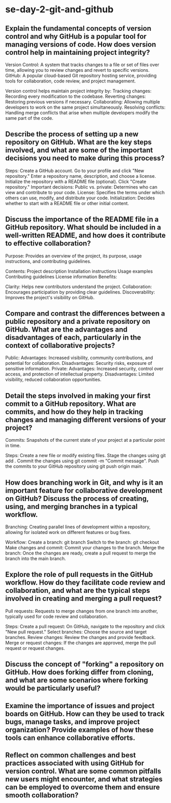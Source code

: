 # se-day-2-git-and-github
## Explain the fundamental concepts of version control and why GitHub is a popular tool for managing versions of code. How does version control help in maintaining project integrity?
Version Control: A system that tracks changes to a file or set of files over time, allowing you to review changes and revert to specific versions. GitHub: A popular cloud-based Git repository hosting service, providing tools for collaboration, code review, and project management.

Version control helps maintain project integrity by:
Tracking changes: Recording every modification to the codebase.
Reverting changes: Restoring previous versions if necessary.
Collaborating: Allowing multiple developers to work on the same project simultaneously.
Resolving conflicts: Handling merge conflicts that arise when multiple developers modify the same part of the code.

## Describe the process of setting up a new repository on GitHub. What are the key steps involved, and what are some of the important decisions you need to make during this process?
Steps:
Create a GitHub account.
Go to your profile and click "New repository."
Enter a repository name, description, and choose a license.
Initialize the repository with a README file (optional).
Click "Create repository."
Important decisions:
Public vs. private: Determines who can view and contribute to your code.
License: Specifies the terms under which others can use, modify, and distribute your code.
Initialization: Decides whether to start with a README file or other initial content.

## Discuss the importance of the README file in a GitHub repository. What should be included in a well-written README, and how does it contribute to effective collaboration?
Purpose: Provides an overview of the project, its purpose, usage instructions, and contributing guidelines.

Contents:
Project description
Installation instructions
Usage examples
Contributing guidelines
License information
Benefits:

Clarity: Helps new contributors understand the project.
Collaboration: Encourages participation by providing clear guidelines.
Discoverability: Improves the project's visibility on GitHub.

## Compare and contrast the differences between a public repository and a private repository on GitHub. What are the advantages and disadvantages of each, particularly in the context of collaborative projects?
Public:
Advantages: Increased visibility, community contributions, and potential for collaboration.
Disadvantages: Security risks, exposure of sensitive information.
Private:
Advantages: Increased security, control over access, and protection of intellectual property.
Disadvantages: Limited visibility, reduced collaboration opportunities.

## Detail the steps involved in making your first commit to a GitHub repository. What are commits, and how do they help in tracking changes and managing different versions of your project?
Commits: Snapshots of the current state of your project at a particular point in time.

Steps:
Create a new file or modify existing files.
Stage the changes using git add <filename>.
Commit the changes using git commit -m "Commit message".
Push the commits to your GitHub repository using git push origin main.

## How does branching work in Git, and why is it an important feature for collaborative development on GitHub? Discuss the process of creating, using, and merging branches in a typical workflow.
Branching: Creating parallel lines of development within a repository, allowing for isolated work on different features or bug fixes.

Workflow:
Create a branch: git branch <branch-name>
Switch to the branch: git checkout <branch-name>
Make changes and commit: Commit your changes to the branch.
Merge the branch: Once the changes are ready, create a pull request to merge the branch into the main branch.

## Explore the role of pull requests in the GitHub workflow. How do they facilitate code review and collaboration, and what are the typical steps involved in creating and merging a pull request?
Pull requests: Requests to merge changes from one branch into another, typically used for code review and collaboration.

Steps:
Create a pull request: On GitHub, navigate to the repository and click "New pull request."
Select branches: Choose the source and target branches.
Review changes: Review the changes and provide feedback.
Merge or request changes: If the changes are approved, merge the pull request or request changes.

## Discuss the concept of "forking" a repository on GitHub. How does forking differ from cloning, and what are some scenarios where forking would be particularly useful?

## Examine the importance of issues and project boards on GitHub. How can they be used to track bugs, manage tasks, and improve project organization? Provide examples of how these tools can enhance collaborative efforts.

## Reflect on common challenges and best practices associated with using GitHub for version control. What are some common pitfalls new users might encounter, and what strategies can be employed to overcome them and ensure smooth collaboration?
